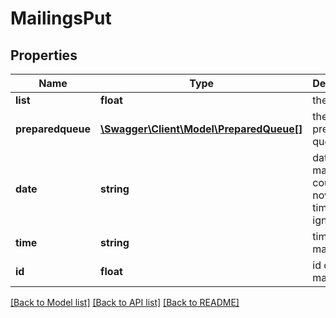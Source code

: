 # MailingsPut

## Properties
Name | Type | Description | Notes
------------ | ------------- | ------------- | -------------
**list** | **float** | the list | 
**preparedqueue** | [**\Swagger\Client\Model\PreparedQueue[]**](PreparedQueue.md) | the prepared queue | [optional] 
**date** | **string** | date of the mailing could be now, then time will be ignored | [optional] 
**time** | **string** | time of the mailing | [optional] 
**id** | **float** | id of the mailing | [optional] 

[[Back to Model list]](../README.md#documentation-for-models) [[Back to API list]](../README.md#documentation-for-api-endpoints) [[Back to README]](../README.md)


